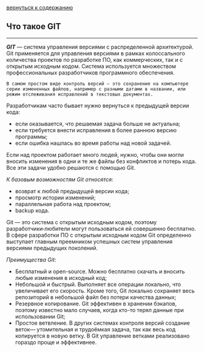[вернуться к содержанию](/readme.md)

## Что такое GIT
---

***GIT*** — система управления версиями с распределенной архитектурой. Git применяется для управления версиями в рамках колоссального количества проектов по разработке ПО, как коммерческих, так и с открытым исходным кодом. Система используется множеством профессиональных разработчиков программного обеспечения. 

    В самом простом виде контроль версий — это сохранение на компьютере серии измененных файлов, например с разными датами в названии, или режим отслеживания исправлений в текстовых документах.

Разработчикам часто бывает нужно вернуться к предыдущей версии кода:

- если оказывается, что решаемая задача больше не актуальна;
- если требуется внести исправления в более раннюю версию программы;
- если ошибка нашлась во время работы над новой задачей.

Если над проектом работает много людей, нужно, чтобы они могли вносить изменения в одни и те же файлы без конфликтов и потерь кода. Все эти задачи удобно решаются с помощью Git.

*К базовым возможностям Git относятся*:

+ возврат к любой предыдущей версии кода;
+ просмотр истории изменений;
+ параллельная работа над проектом;
+ backup кода.

Git — это система с открытым исходным кодом, поэтому разработчики‑любители могут пользоваться ей совершенно бесплатно. В сфере разработки ПО с открытым исходным кодом Git определенно выступает главным преемником успешных систем управления версиями предыдущих поколений.

*Преимущества Git*:

* Бесплатный и open-source. Можно бесплатно скачать и вносить любые изменения в исходный код;
* Небольшой и быстрый. Выполняет все операции локально, что увеличивает его скорость. Кроме того, Git локально сохраняет весь репозиторий в небольшой файл без потери качества данных;
* Резервное копирование. Git эффективен в хранении бэкапов, поэтому известно мало случаев, когда кто-то терял данные при использовании Git;
* Простое ветвление. В других системах контроля версий создание веток— утомительная и трудоёмкая задача, так как весь код копируется в новую ветку. В Git управление ветками реализовано гораздо проще и эффективнее.
